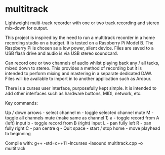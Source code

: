 multitrack
==========

Lightweight multi-track recorder with one or two track recording and stereo mix-down for output.

This project is inspired by the need to run a multitrack recorder in a home recording studio on a budget. It is tested on a Raspberry Pi Model B.
The Raspberry Pi is chosen as a low power, silent device. Files are saved to a USB flash drive and audio is via USB stereo soundcard.

Can record one or two channels of audio whilst playing back any / all tacks, mixed down to stereo. This provides a method of recording but it is intended to perform mixing and mastering in a separate dedicated DAW. Files will be available to import in to another application such as Ardour.

There is a curses user interface, purposefully kept simple. It is intended to add other interfaces such as hardware buttons, MIDI, network, etc.

Key commands:

Up / down arrows - select channel
m - toggle selected channel mute
M - toggle all channels mute (make same as channel 1)
a - toggle record from A (left) input
b - toggle record from B (right) input
L - pan fully left
R - pan fully right
C - pan centre
q - Quit
space - start / stop
home - move playhead to beginning

Compile with: g++ -std=c++11 -lncurses -lasound multitrack.cpp -o multitrack
